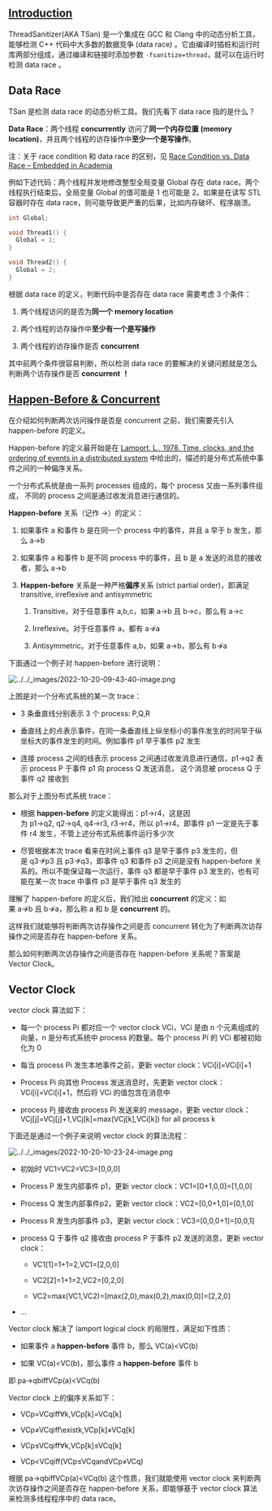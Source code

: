 ## [Introduction](https://llvm-study-notes.readthedocs.io/en/latest/sanitizer/tsan/dissecting-thread-sanitizer.html#introduction "Permalink to this heading")

ThreadSanitizer(AKA TSan) 是一个集成在 GCC 和 Clang 中的动态分析工具，能够检测 C++ 代码中大多数的数据竞争 (data race) 。它由编译时插桩和运行时库两部分组成，通过编译和链接时添加参数 `-fsanitize=thread`，就可以在运行时检测 data race 。

## Data Race
TSan 是检测 data race 的动态分析工具。我们先看下 data race 指的是什么？

**Data Race**：两个线程 **concurrently** 访问了**同一个内存位置 (memory location)**，并且两个线程的访存操作中**至少一个是写操作**。

注：关于 race condition 和 data race 的区别，见 [Race Condition vs. Data Race – Embedded in Academia](https://blog.regehr.org/archives/490)

例如下述代码：两个线程并发地修改整型全局变量 Global 存在 data race。两个线程执行结束后，全局变量 Global 的值可能是 1 也可能是 2。如果是在读写 STL 容器时存在 data race，则可能导致更严重的后果，比如内存破坏、程序崩溃。

```c++
int Global;

void Thread1() {
  Global = 1;
}

void Thread2() {
  Global = 2;
}
```
根据 data race 的定义，判断代码中是否存在 data race 需要考虑 3 个条件：

1. 两个线程访问的是否为**同一个 memory location**
    
2. 两个线程的访存操作中**至少有一个是写操作**
    
3. 两个线程的访存操作是否 **concurrent**
    

其中前两个条件很容易判断，所以检测 data race 的要解决的关键问题就是怎么判断两个访存操作是否 **concurrent** **！**

## [Happen-Before & Concurrent](https://llvm-study-notes.readthedocs.io/en/latest/sanitizer/tsan/dissecting-thread-sanitizer.html#happen-before-concurrent "Permalink to this heading")

在介绍如何判断两次访问操作是否是 concurrent 之前，我们需要先引入 happen-before 的定义。

Happen-before 的定义最开始是在 [Lamport, L., 1978. Time, clocks, and the ordering of events in a distributed system](https://lamport.azurewebsites.net/pubs/time-clocks.pdf) 中给出的，描述的是分布式系统中事件之间的一种偏序关系。

一个分布式系统是由一系列 processes 组成的，每个 process 又由一系列事件组成， 不同的 process 之间是通过收发消息进行通信的。

**Happen-before** 关系（记作 →）的定义：

1. 如果事件 a 和事件 b 是在同一个 process 中的事件，并且 a 早于 b 发生，那么 a→b
    
2. 如果事件 a 和事件 b 是不同 process 中的事件，且 b 是 a 发送的消息的接收者，那么 a→b
    
3. **Happen-before** 关系是一种严格**偏序**关系 (strict partial order)，即满足 transitive, irreflexive and antisymmetric
    
    1. Transitive。对于任意事件 a,b,c，如果 a→b 且 b→c，那么有 a→c
        
    2. Irreflexive。对于任意事件 a，都有 a↛a
        
    3. Antisymmetric。对于任意事件 a,b，如果 a→b，那么有 b↛a
        

下面通过一个例子对 happen-before 进行说明：

![../../_images/2022-10-20-09-43-40-image.png](https://llvm-study-notes.readthedocs.io/en/latest/_images/2022-10-20-09-43-40-image.png)

上图是对一个分布式系统的某一次 trace：

- 3 条垂直线分别表示 3 个 process: P,Q,R
    
- 垂直线上的点表示事件，在同一条垂直线上纵坐标小的事件发生的时间早于纵坐标大的事件发生的时间。例如事件 p1 早于事件 p2 发生
    
- 连接 process 之间的线表示 process 之间通过收发消息进行通信，p1→q2 表示 process P 于事件 p1 向 process Q 发送消息， 这个消息被 process Q 于事件 q2 接收到
    

那么对于上图分布式系统 trace：

- 根据 **happen-before** 的定义能得出：p1→r4，这是因为 p1→q2, q2→q4, q4→r3, r3→r4，所以 p1→r4。即事件 p1 一定是先于事件 r4 发生，不管上述分布式系统事件运行多少次
    
- 尽管根据本次 trace 看来在时间上事件 q3 是早于事件 p3 发生的，但是 q3↛p3 且 p3↛q3，即事件 q3 和事件 p3 之间是没有 happen-before 关系的。所以不能保证每一次运行，事件 q3 都是早于事件 p3 发生的，也有可能在某一次 trace 中事件 p3 是早于事件 q3 发生的
    

理解了 happen-before 的定义后，我们给出 **concurrent** 的定义：如果 a↛b 且 b↛a，那么称 a 和 b 是 **concurrent** 的。

这样我们就能够将判断两次访存操作之间是否 concurrent 转化为了判断两次访存操作之间是否存在 happen-before 关系。

那么如何判断两次访存操作之间是否存在 happen-before 关系呢？答案是 Vector Clock。

## Vector Clock
vector clock 算法如下：

- 每一个 process Pi 都对应一个 vector clock VCi，VCi 是由 n 个元素组成的向量，n 是分布式系统中 process 的数量。每个 process Pi 的 VCi 都被初始化为 0
    
- 每当 process Pi 发生本地事件之前，更新 vector clock：VCi[i]=VCi[i]+1
    
- Process Pi 向其他 Process 发送消息时，先更新 vector clock：VCi[i]=VCi[i]+1，然后将 VCi 的值包含在消息中
    
- process Pj 接收由 process Pi 发送来的 message，更新 vector clock：VCj[j]=VCj[j]+1,VCj[k]=max(VCj[k],VCi[k]) for all process k
    

下面还是通过一个例子来说明 vector clock 的算法流程：

![../../_images/2022-10-20-10-23-24-image.png](https://llvm-study-notes.readthedocs.io/en/latest/_images/2022-10-20-10-23-24-image.png)

- 初始时 VC1=VC2=VC3=[0,0,0]
    
- Process P 发生内部事件 p1，更新 vector clock：VC1=[0+1,0,0]=[1,0,0]
    
- Process Q 发生内部事件p2，更新 vector clock：VC2=[0,0+1,0]=[0,1,0]
    
- Process R 发生内部事件 p3，更新 vector clock：VC3=[0,0,0+1]=[0,0,1]
    
- process Q 于事件 q2 接收由 process P 于事件 p2 发送的消息，更新 vector clock：
    
    - VC1[1]=1+1=2,VC1=[2,0,0]
        
    - VC2[2]=1+1=2,VC2=[0,2,0]
        
    - VC2=max(VC1,VC2)=[max(2,0),max(0,2),max(0,0)]=[2,2,0]
        
- …
    

Vector clock 解决了 lamport logical clock 的局限性，满足如下性质：

- 如果事件 a **happen-before** 事件 b，那么 VC(a)<VC(b)
    
- 如果 VC(a)<VC(b)，那么事件 a **happen-before** 事件 b
    

即 pa→qbiffVCp(a)<VCq(b)

Vector clock 上的偏序关系如下：

- VCp=VCqiff∀k,VCp[k]=VCq[k]
    
- VCp≠VCqiff\existk,VCp[k]≠VCq[k]
    
- VCp≤VCqiff∀k,VCp[k]≤VCq[k]
    
- VCp<VCqiff(VCp≤VCqandVCp≠VCq)
    

根据 pa→qbiffVCp(a)<VCq(b) 这个性质，我们就能使用 vector clock 来判断两次访存操作之间是否存在 happen-before 关系，即能够基于 vector clock 算法来检测多线程程序中的 data race。
